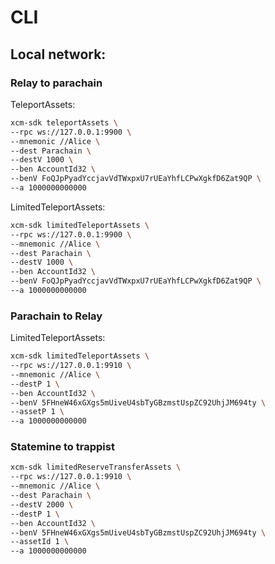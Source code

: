 CLI
====

## Local network:

### Relay to parachain

TeleportAssets:
```sh
xcm-sdk teleportAssets \
--rpc ws://127.0.0.1:9900 \
--mnemonic //Alice \
--dest Parachain \
--destV 1000 \
--ben AccountId32 \
--benV FoQJpPyadYccjavVdTWxpxU7rUEaYhfLCPwXgkfD6Zat9QP \
--a 1000000000000
```

LimitedTeleportAssets:
```sh
xcm-sdk limitedTeleportAssets \
--rpc ws://127.0.0.1:9900 \
--mnemonic //Alice \
--dest Parachain \
--destV 1000 \
--ben AccountId32 \
--benV FoQJpPyadYccjavVdTWxpxU7rUEaYhfLCPwXgkfD6Zat9QP \
--a 1000000000000
```

### Parachain to Relay

LimitedTeleportAssets:
```sh
xcm-sdk limitedTeleportAssets \
--rpc ws://127.0.0.1:9910 \
--mnemonic //Alice \
--destP 1 \
--ben AccountId32 \
--benV 5FHneW46xGXgs5mUiveU4sbTyGBzmstUspZC92UhjJM694ty \
--assetP 1 \
--a 1000000000000
```
### Statemine to trappist

```sh
xcm-sdk limitedReserveTransferAssets \
--rpc ws://127.0.0.1:9910 \
--mnemonic //Alice \
--dest Parachain \
--destV 2000 \
--destP 1 \
--ben AccountId32 \
--benV 5FHneW46xGXgs5mUiveU4sbTyGBzmstUspZC92UhjJM694ty \
--assetId 1 \
--a 1000000000000
```
